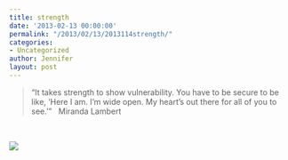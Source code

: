 ```yaml
---
title: strength
date: '2013-02-13 00:00:00'
permalink: "/2013/02/13/2013114strength/"
categories:
- Uncategorized
author: Jennifer
layout: post
---
```


> &#8220;It takes strength to show vulnerability. You have to be secure to be like, &#8216;Here I am. I&#8217;m wide open. My heart&#8217;s out there for all of you to see.'&#8221; &nbsp;&nbsp;Miranda Lambert

<span class="Apple-style-span" style="border-collapse: separate; color: rgb(0, 0, 0); font-family: Helvetica; line-height: normal; border-spacing: 0px; font-size: medium; ">&nbsp;</span>

![](http://static1.squarespace.com/static/50db6bb3e4b015296cd43789/50dfa5b1e4b0dc6320e0b5ea/511b0861e4b0d00cab6ab631/1363551057692/2013-02-06+20.35.01.jpg.01.jpg?format=original)
